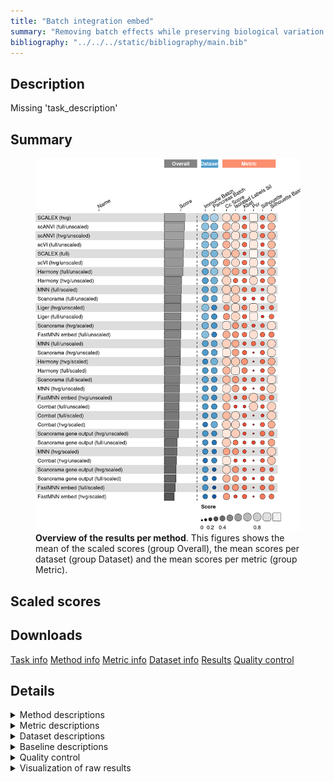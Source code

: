 ```yaml
---
title: "Batch integration embed"
summary: "Removing batch effects while preserving biological variation (embedding output)"
bibliography: "../../../static/bibliography/main.bib"
---
```


<script src="index_files/libs/htmlwidgets-1.5.4/htmlwidgets.js"></script>
<link href="index_files/libs/datatables-css-0.0.0/datatables-crosstalk.css" rel="stylesheet" />
<script src="index_files/libs/datatables-binding-0.25/datatables.js"></script>
<script src="index_files/libs/jquery-3.6.0/jquery-3.6.0.min.js"></script>
<link href="index_files/libs/dt-core-1.11.3/css/jquery.dataTables.min.css" rel="stylesheet" />
<link href="index_files/libs/dt-core-1.11.3/css/jquery.dataTables.extra.css" rel="stylesheet" />
<script src="index_files/libs/dt-core-1.11.3/js/jquery.dataTables.min.js"></script>
<link href="index_files/libs/dt-ext-select-1.11.3/css/select.dataTables.min.css" rel="stylesheet" />
<script src="index_files/libs/dt-ext-select-1.11.3/js/dataTables.select.min.js"></script>
<link href="index_files/libs/dt-ext-searchpanes-1.11.3/css/searchPanes.dataTables.min.css" rel="stylesheet" />
<script src="index_files/libs/dt-ext-searchpanes-1.11.3/js/dataTables.searchPanes.min.js"></script>
<script src="index_files/libs/jszip-1.11.3/jszip.min.js"></script>
<link href="index_files/libs/dt-ext-buttons-1.11.3/css/buttons.dataTables.min.css" rel="stylesheet" />
<script src="index_files/libs/dt-ext-buttons-1.11.3/js/dataTables.buttons.min.js"></script>
<script src="index_files/libs/dt-ext-buttons-1.11.3/js/buttons.html5.min.js"></script>
<script src="index_files/libs/dt-ext-buttons-1.11.3/js/buttons.colVis.min.js"></script>
<script src="index_files/libs/dt-ext-buttons-1.11.3/js/buttons.print.min.js"></script>
<link href="index_files/libs/dt-ext-responsive-1.11.3/css/responsive.dataTables.min.css" rel="stylesheet" />
<script src="index_files/libs/dt-ext-responsive-1.11.3/js/dataTables.responsive.min.js"></script>
<link href="index_files/libs/crosstalk-1.2.0/css/crosstalk.min.css" rel="stylesheet" />
<script src="index_files/libs/crosstalk-1.2.0/js/crosstalk.min.js"></script>
<script src="index_files/libs/kePrint-0.0.1/kePrint.js"></script>
<link href="index_files/libs/lightable-0.0.1/lightable.css" rel="stylesheet" />


## Description

Missing 'task_description'

## Summary

<figure>
<img src="index.markdown_strict_files/figure-markdown_strict/summary-1.png" width="771" alt="Overview of the results per method. This figures shows the mean of the scaled scores (group Overall), the mean scores per dataset (group Dataset) and the mean scores per metric (group Metric)." />
<figcaption aria-hidden="true"><strong>Overview of the results per method</strong>. This figures shows the mean of the scaled scores (group Overall), the mean scores per dataset (group Dataset) and the mean scores per metric (group Metric).</figcaption>
</figure>

## Scaled scores

<div id="htmlwidget-b84cb379c4cb43ed7c7d" style="width:100%;height:auto;" class="datatables html-widget"></div>
<script type="application/json" data-for="htmlwidget-b84cb379c4cb43ed7c7d">{"x":{"filter":"none","vertical":false,"extensions":["Select","SearchPanes","Buttons","Responsive"],"data":[["Harmony (hvg/scaled) <sup><a href=\"/bibliography#korsunsky2019fast\" target=\"_blank\">1<\/a><\/sup>","Combat (hvg/scaled) <sup><a href=\"/bibliography#hansen2012removing\" target=\"_blank\">2<\/a><\/sup>","Combat (full/scaled) <sup><a href=\"/bibliography#hansen2012removing\" target=\"_blank\">2<\/a><\/sup>","Harmony (full/scaled) <sup><a href=\"/bibliography#korsunsky2019fast\" target=\"_blank\">1<\/a><\/sup>","SCALEX (hvg) <sup><a href=\"/bibliography#xiong2021online\" target=\"_blank\">3<\/a><\/sup>","FastMNN embed (full/unscaled) <sup><a href=\"/bibliography#lun2019fastmnn\" target=\"_blank\">4<\/a><\/sup>","Liger (full/unscaled) <sup><a href=\"/bibliography#welch2019single\" target=\"_blank\">5<\/a><\/sup>","Liger (hvg/unscaled) <sup><a href=\"/bibliography#welch2019single\" target=\"_blank\">5<\/a><\/sup>","scANVI (full/unscaled) <sup><a href=\"/bibliography#xu2021probabilistic\" target=\"_blank\">6<\/a><\/sup>","SCALEX (hvg) <sup><a href=\"/bibliography#xiong2021online\" target=\"_blank\">3<\/a><\/sup>","Harmony (full/unscaled) <sup><a href=\"/bibliography#korsunsky2019fast\" target=\"_blank\">1<\/a><\/sup>","Harmony (hvg/scaled) <sup><a href=\"/bibliography#korsunsky2019fast\" target=\"_blank\">1<\/a><\/sup>","scANVI (full/unscaled) <sup><a href=\"/bibliography#xu2021probabilistic\" target=\"_blank\">6<\/a><\/sup>","scANVI (hvg/unscaled) <sup><a href=\"/bibliography#xu2021probabilistic\" target=\"_blank\">6<\/a><\/sup>","scVI (full/unscaled) <sup><a href=\"/bibliography#lopez2018deep\" target=\"_blank\">7<\/a><\/sup>","scANVI (hvg/unscaled) <sup><a href=\"/bibliography#xu2021probabilistic\" target=\"_blank\">6<\/a><\/sup>","Combat (full/scaled) <sup><a href=\"/bibliography#hansen2012removing\" target=\"_blank\">2<\/a><\/sup>","scVI (full/unscaled) <sup><a href=\"/bibliography#lopez2018deep\" target=\"_blank\">7<\/a><\/sup>","scANVI (hvg/unscaled) <sup><a href=\"/bibliography#xu2021probabilistic\" target=\"_blank\">6<\/a><\/sup>","scANVI (full/unscaled) <sup><a href=\"/bibliography#xu2021probabilistic\" target=\"_blank\">6<\/a><\/sup>","scVI (full/unscaled) <sup><a href=\"/bibliography#lopez2018deep\" target=\"_blank\">7<\/a><\/sup>","Harmony (full/scaled) <sup><a href=\"/bibliography#korsunsky2019fast\" target=\"_blank\">1<\/a><\/sup>","scVI (hvg/unscaled) <sup><a href=\"/bibliography#lopez2018deep\" target=\"_blank\">7<\/a><\/sup>","SCALEX (full) <sup><a href=\"/bibliography#xiong2021online\" target=\"_blank\">3<\/a><\/sup>","Combat (hvg/scaled) <sup><a href=\"/bibliography#hansen2012removing\" target=\"_blank\">2<\/a><\/sup>","SCALEX (full) <sup><a href=\"/bibliography#xiong2021online\" target=\"_blank\">3<\/a><\/sup>","scVI (hvg/unscaled) <sup><a href=\"/bibliography#lopez2018deep\" target=\"_blank\">7<\/a><\/sup>","SCALEX (full) <sup><a href=\"/bibliography#xiong2021online\" target=\"_blank\">3<\/a><\/sup>","scVI (hvg/unscaled) <sup><a href=\"/bibliography#lopez2018deep\" target=\"_blank\">7<\/a><\/sup>","Harmony (full/unscaled) <sup><a href=\"/bibliography#korsunsky2019fast\" target=\"_blank\">1<\/a><\/sup>","Harmony (hvg/unscaled) <sup><a href=\"/bibliography#korsunsky2019fast\" target=\"_blank\">1<\/a><\/sup>","SCALEX (hvg) <sup><a href=\"/bibliography#xiong2021online\" target=\"_blank\">3<\/a><\/sup>","Scanorama (hvg/scaled) <sup><a href=\"/bibliography#hie2019efficient\" target=\"_blank\">8<\/a><\/sup>","Scanorama (full/scaled) <sup><a href=\"/bibliography#hie2019efficient\" target=\"_blank\">8<\/a><\/sup>","MNN (full/scaled) <sup><a href=\"/bibliography#haghverdi2018batch\" target=\"_blank\">9<\/a><\/sup>","Liger (full/unscaled) <sup><a href=\"/bibliography#welch2019single\" target=\"_blank\">5<\/a><\/sup>","Harmony (hvg/unscaled) <sup><a href=\"/bibliography#korsunsky2019fast\" target=\"_blank\">1<\/a><\/sup>","MNN (full/scaled) <sup><a href=\"/bibliography#haghverdi2018batch\" target=\"_blank\">9<\/a><\/sup>","Liger (hvg/unscaled) <sup><a href=\"/bibliography#welch2019single\" target=\"_blank\">5<\/a><\/sup>","FastMNN embed (full/unscaled) <sup><a href=\"/bibliography#lun2019fastmnn\" target=\"_blank\">4<\/a><\/sup>","MNN (full/scaled) <sup><a href=\"/bibliography#haghverdi2018batch\" target=\"_blank\">9<\/a><\/sup>","Scanorama (full/unscaled) <sup><a href=\"/bibliography#hie2019efficient\" target=\"_blank\">8<\/a><\/sup>","Scanorama (full/unscaled) <sup><a href=\"/bibliography#hie2019efficient\" target=\"_blank\">8<\/a><\/sup>","Scanorama (full/unscaled) <sup><a href=\"/bibliography#hie2019efficient\" target=\"_blank\">8<\/a><\/sup>","Harmony (full/unscaled) <sup><a href=\"/bibliography#korsunsky2019fast\" target=\"_blank\">1<\/a><\/sup>","FastMNN embed (hvg/unscaled) <sup><a href=\"/bibliography#lun2019fastmnn\" target=\"_blank\">4<\/a><\/sup>","FastMNN embed (full/scaled) <sup><a href=\"/bibliography#lun2019fastmnn\" target=\"_blank\">4<\/a><\/sup>","MNN (full/unscaled) <sup><a href=\"/bibliography#haghverdi2018batch\" target=\"_blank\">9<\/a><\/sup>","Scanorama (hvg/unscaled) <sup><a href=\"/bibliography#hie2019efficient\" target=\"_blank\">8<\/a><\/sup>","Scanorama (full/scaled) <sup><a href=\"/bibliography#hie2019efficient\" target=\"_blank\">8<\/a><\/sup>","MNN (full/unscaled) <sup><a href=\"/bibliography#haghverdi2018batch\" target=\"_blank\">9<\/a><\/sup>","Harmony (hvg/unscaled) <sup><a href=\"/bibliography#korsunsky2019fast\" target=\"_blank\">1<\/a><\/sup>","Scanorama gene output (hvg/scaled) <sup><a href=\"/bibliography#hie2019efficient\" target=\"_blank\">8<\/a><\/sup>","Scanorama (hvg/unscaled) <sup><a href=\"/bibliography#hie2019efficient\" target=\"_blank\">8<\/a><\/sup>","MNN (full/unscaled) <sup><a href=\"/bibliography#haghverdi2018batch\" target=\"_blank\">9<\/a><\/sup>","Scanorama (hvg/unscaled) <sup><a href=\"/bibliography#hie2019efficient\" target=\"_blank\">8<\/a><\/sup>","MNN (hvg/unscaled) <sup><a href=\"/bibliography#haghverdi2018batch\" target=\"_blank\">9<\/a><\/sup>","Scanorama (hvg/scaled) <sup><a href=\"/bibliography#hie2019efficient\" target=\"_blank\">8<\/a><\/sup>","Combat (full/unscaled) <sup><a href=\"/bibliography#hansen2012removing\" target=\"_blank\">2<\/a><\/sup>","Harmony (full/scaled) <sup><a href=\"/bibliography#korsunsky2019fast\" target=\"_blank\">1<\/a><\/sup>","MNN (hvg/unscaled) <sup><a href=\"/bibliography#haghverdi2018batch\" target=\"_blank\">9<\/a><\/sup>","MNN (hvg/unscaled) <sup><a href=\"/bibliography#haghverdi2018batch\" target=\"_blank\">9<\/a><\/sup>","Scanorama gene output (full/scaled) <sup><a href=\"/bibliography#hie2019efficient\" target=\"_blank\">8<\/a><\/sup>","Scanorama gene output (hvg/unscaled) <sup><a href=\"/bibliography#hie2019efficient\" target=\"_blank\">8<\/a><\/sup>","Combat (full/unscaled) <sup><a href=\"/bibliography#hansen2012removing\" target=\"_blank\">2<\/a><\/sup>","Scanorama gene output (full/unscaled) <sup><a href=\"/bibliography#hie2019efficient\" target=\"_blank\">8<\/a><\/sup>","Scanorama (full/scaled) <sup><a href=\"/bibliography#hie2019efficient\" target=\"_blank\">8<\/a><\/sup>","Combat (full/unscaled) <sup><a href=\"/bibliography#hansen2012removing\" target=\"_blank\">2<\/a><\/sup>","Liger (full/unscaled) <sup><a href=\"/bibliography#welch2019single\" target=\"_blank\">5<\/a><\/sup>","Combat (full/scaled) <sup><a href=\"/bibliography#hansen2012removing\" target=\"_blank\">2<\/a><\/sup>","Scanorama gene output (hvg/unscaled) <sup><a href=\"/bibliography#hie2019efficient\" target=\"_blank\">8<\/a><\/sup>","MNN (hvg/scaled) <sup><a href=\"/bibliography#haghverdi2018batch\" target=\"_blank\">9<\/a><\/sup>","FastMNN embed (hvg/unscaled) <sup><a href=\"/bibliography#lun2019fastmnn\" target=\"_blank\">4<\/a><\/sup>","Harmony (hvg/scaled) <sup><a href=\"/bibliography#korsunsky2019fast\" target=\"_blank\">1<\/a><\/sup>","Combat (hvg/unscaled) <sup><a href=\"/bibliography#hansen2012removing\" target=\"_blank\">2<\/a><\/sup>","Scanorama gene output (hvg/unscaled) <sup><a href=\"/bibliography#hie2019efficient\" target=\"_blank\">8<\/a><\/sup>","Liger (hvg/unscaled) <sup><a href=\"/bibliography#welch2019single\" target=\"_blank\">5<\/a><\/sup>","Scanorama gene output (full/unscaled) <sup><a href=\"/bibliography#hie2019efficient\" target=\"_blank\">8<\/a><\/sup>","Scanorama (hvg/scaled) <sup><a href=\"/bibliography#hie2019efficient\" target=\"_blank\">8<\/a><\/sup>","Scanorama gene output (full/scaled) <sup><a href=\"/bibliography#hie2019efficient\" target=\"_blank\">8<\/a><\/sup>","Combat (hvg/unscaled) <sup><a href=\"/bibliography#hansen2012removing\" target=\"_blank\">2<\/a><\/sup>","FastMNN embed (full/unscaled) <sup><a href=\"/bibliography#lun2019fastmnn\" target=\"_blank\">4<\/a><\/sup>","Combat (hvg/scaled) <sup><a href=\"/bibliography#hansen2012removing\" target=\"_blank\">2<\/a><\/sup>","Scanorama gene output (full/unscaled) <sup><a href=\"/bibliography#hie2019efficient\" target=\"_blank\">8<\/a><\/sup>","MNN (hvg/scaled) <sup><a href=\"/bibliography#haghverdi2018batch\" target=\"_blank\">9<\/a><\/sup>","FastMNN embed (hvg/scaled) <sup><a href=\"/bibliography#lun2019fastmnn\" target=\"_blank\">4<\/a><\/sup>","FastMNN embed (full/scaled) <sup><a href=\"/bibliography#lun2019fastmnn\" target=\"_blank\">4<\/a><\/sup>","FastMNN embed (hvg/unscaled) <sup><a href=\"/bibliography#lun2019fastmnn\" target=\"_blank\">4<\/a><\/sup>","Combat (hvg/unscaled) <sup><a href=\"/bibliography#hansen2012removing\" target=\"_blank\">2<\/a><\/sup>","Scanorama gene output (hvg/scaled) <sup><a href=\"/bibliography#hie2019efficient\" target=\"_blank\">8<\/a><\/sup>","Scanorama gene output (full/scaled) <sup><a href=\"/bibliography#hie2019efficient\" target=\"_blank\">8<\/a><\/sup>","MNN (hvg/scaled) <sup><a href=\"/bibliography#haghverdi2018batch\" target=\"_blank\">9<\/a><\/sup>","FastMNN embed (hvg/scaled) <sup><a href=\"/bibliography#lun2019fastmnn\" target=\"_blank\">4<\/a><\/sup>","FastMNN embed (hvg/scaled) <sup><a href=\"/bibliography#lun2019fastmnn\" target=\"_blank\">4<\/a><\/sup>","FastMNN embed (full/scaled) <sup><a href=\"/bibliography#lun2019fastmnn\" target=\"_blank\">4<\/a><\/sup>","Scanorama gene output (hvg/scaled) <sup><a href=\"/bibliography#hie2019efficient\" target=\"_blank\">8<\/a><\/sup>"],["Pancreas (by batch) <sup><a href=\"/bibliography#luecken2022benchmarking\" target=\"_blank\">10<\/a><\/sup>","Pancreas (by batch) <sup><a href=\"/bibliography#luecken2022benchmarking\" target=\"_blank\">10<\/a><\/sup>","Pancreas (by batch) <sup><a href=\"/bibliography#luecken2022benchmarking\" target=\"_blank\">10<\/a><\/sup>","Pancreas (by batch) <sup><a href=\"/bibliography#luecken2022benchmarking\" target=\"_blank\">10<\/a><\/sup>","Pancreas (by batch) <sup><a href=\"/bibliography#luecken2022benchmarking\" target=\"_blank\">10<\/a><\/sup>","Immune (by batch) <sup><a href=\"/bibliography#luecken2022benchmarking\" target=\"_blank\">10<\/a><\/sup>","Immune (by batch) <sup><a href=\"/bibliography#luecken2022benchmarking\" target=\"_blank\">10<\/a><\/sup>","Immune (by batch) <sup><a href=\"/bibliography#luecken2022benchmarking\" target=\"_blank\">10<\/a><\/sup>","Immune (by batch) <sup><a href=\"/bibliography#luecken2022benchmarking\" target=\"_blank\">10<\/a><\/sup>","Overall mean","Pancreas (by batch) <sup><a href=\"/bibliography#luecken2022benchmarking\" target=\"_blank\">10<\/a><\/sup>","Overall mean","Overall mean","Pancreas (by batch) <sup><a href=\"/bibliography#luecken2022benchmarking\" target=\"_blank\">10<\/a><\/sup>","Immune (by batch) <sup><a href=\"/bibliography#luecken2022benchmarking\" target=\"_blank\">10<\/a><\/sup>","Overall mean","Overall mean","Overall mean","Immune (by batch) <sup><a href=\"/bibliography#luecken2022benchmarking\" target=\"_blank\">10<\/a><\/sup>","Pancreas (by batch) <sup><a href=\"/bibliography#luecken2022benchmarking\" target=\"_blank\">10<\/a><\/sup>","Pancreas (by batch) <sup><a href=\"/bibliography#luecken2022benchmarking\" target=\"_blank\">10<\/a><\/sup>","Overall mean","Pancreas (by batch) <sup><a href=\"/bibliography#luecken2022benchmarking\" target=\"_blank\">10<\/a><\/sup>","Immune (by batch) <sup><a href=\"/bibliography#luecken2022benchmarking\" target=\"_blank\">10<\/a><\/sup>","Overall mean","Overall mean","Overall mean","Pancreas (by batch) <sup><a href=\"/bibliography#luecken2022benchmarking\" target=\"_blank\">10<\/a><\/sup>","Immune (by batch) <sup><a href=\"/bibliography#luecken2022benchmarking\" target=\"_blank\">10<\/a><\/sup>","Overall mean","Pancreas (by batch) <sup><a href=\"/bibliography#luecken2022benchmarking\" target=\"_blank\">10<\/a><\/sup>","Immune (by batch) <sup><a href=\"/bibliography#luecken2022benchmarking\" target=\"_blank\">10<\/a><\/sup>","Immune (by batch) <sup><a href=\"/bibliography#luecken2022benchmarking\" target=\"_blank\">10<\/a><\/sup>","Immune (by batch) <sup><a href=\"/bibliography#luecken2022benchmarking\" target=\"_blank\">10<\/a><\/sup>","Pancreas (by batch) <sup><a href=\"/bibliography#luecken2022benchmarking\" target=\"_blank\">10<\/a><\/sup>","Overall mean","Overall mean","Overall mean","Overall mean","Overall mean","Immune (by batch) <sup><a href=\"/bibliography#luecken2022benchmarking\" target=\"_blank\">10<\/a><\/sup>","Pancreas (by batch) <sup><a href=\"/bibliography#luecken2022benchmarking\" target=\"_blank\">10<\/a><\/sup>","Overall mean","Immune (by batch) <sup><a href=\"/bibliography#luecken2022benchmarking\" target=\"_blank\">10<\/a><\/sup>","Immune (by batch) <sup><a href=\"/bibliography#luecken2022benchmarking\" target=\"_blank\">10<\/a><\/sup>","Immune (by batch) <sup><a href=\"/bibliography#luecken2022benchmarking\" target=\"_blank\">10<\/a><\/sup>","Immune (by batch) <sup><a href=\"/bibliography#luecken2022benchmarking\" target=\"_blank\">10<\/a><\/sup>","Pancreas (by batch) <sup><a href=\"/bibliography#luecken2022benchmarking\" target=\"_blank\">10<\/a><\/sup>","Pancreas (by batch) <sup><a href=\"/bibliography#luecken2022benchmarking\" target=\"_blank\">10<\/a><\/sup>","Overall mean","Overall mean","Immune (by batch) <sup><a href=\"/bibliography#luecken2022benchmarking\" target=\"_blank\">10<\/a><\/sup>","Immune (by batch) <sup><a href=\"/bibliography#luecken2022benchmarking\" target=\"_blank\">10<\/a><\/sup>","Overall mean","Immune (by batch) <sup><a href=\"/bibliography#luecken2022benchmarking\" target=\"_blank\">10<\/a><\/sup>","Immune (by batch) <sup><a href=\"/bibliography#luecken2022benchmarking\" target=\"_blank\">10<\/a><\/sup>","Immune (by batch) <sup><a href=\"/bibliography#luecken2022benchmarking\" target=\"_blank\">10<\/a><\/sup>","Overall mean","Immune (by batch) <sup><a href=\"/bibliography#luecken2022benchmarking\" target=\"_blank\">10<\/a><\/sup>","Immune (by batch) <sup><a href=\"/bibliography#luecken2022benchmarking\" target=\"_blank\">10<\/a><\/sup>","Overall mean","Pancreas (by batch) <sup><a href=\"/bibliography#luecken2022benchmarking\" target=\"_blank\">10<\/a><\/sup>","Immune (by batch) <sup><a href=\"/bibliography#luecken2022benchmarking\" target=\"_blank\">10<\/a><\/sup>","Immune (by batch) <sup><a href=\"/bibliography#luecken2022benchmarking\" target=\"_blank\">10<\/a><\/sup>","Overall mean","Immune (by batch) <sup><a href=\"/bibliography#luecken2022benchmarking\" target=\"_blank\">10<\/a><\/sup>","Pancreas (by batch) <sup><a href=\"/bibliography#luecken2022benchmarking\" target=\"_blank\">10<\/a><\/sup>","Pancreas (by batch) <sup><a href=\"/bibliography#luecken2022benchmarking\" target=\"_blank\">10<\/a><\/sup>","Pancreas (by batch) <sup><a href=\"/bibliography#luecken2022benchmarking\" target=\"_blank\">10<\/a><\/sup>","Immune (by batch) <sup><a href=\"/bibliography#luecken2022benchmarking\" target=\"_blank\">10<\/a><\/sup>","Overall mean","Immune (by batch) <sup><a href=\"/bibliography#luecken2022benchmarking\" target=\"_blank\">10<\/a><\/sup>","Overall mean","Immune (by batch) <sup><a href=\"/bibliography#luecken2022benchmarking\" target=\"_blank\">10<\/a><\/sup>","Pancreas (by batch) <sup><a href=\"/bibliography#luecken2022benchmarking\" target=\"_blank\">10<\/a><\/sup>","Pancreas (by batch) <sup><a href=\"/bibliography#luecken2022benchmarking\" target=\"_blank\">10<\/a><\/sup>","Pancreas (by batch) <sup><a href=\"/bibliography#luecken2022benchmarking\" target=\"_blank\">10<\/a><\/sup>","Overall mean","Pancreas (by batch) <sup><a href=\"/bibliography#luecken2022benchmarking\" target=\"_blank\">10<\/a><\/sup>","Overall mean","Overall mean","Pancreas (by batch) <sup><a href=\"/bibliography#luecken2022benchmarking\" target=\"_blank\">10<\/a><\/sup>","Immune (by batch) <sup><a href=\"/bibliography#luecken2022benchmarking\" target=\"_blank\">10<\/a><\/sup>","Pancreas (by batch) <sup><a href=\"/bibliography#luecken2022benchmarking\" target=\"_blank\">10<\/a><\/sup>","Overall mean","Immune (by batch) <sup><a href=\"/bibliography#luecken2022benchmarking\" target=\"_blank\">10<\/a><\/sup>","Overall mean","Pancreas (by batch) <sup><a href=\"/bibliography#luecken2022benchmarking\" target=\"_blank\">10<\/a><\/sup>","Immune (by batch) <sup><a href=\"/bibliography#luecken2022benchmarking\" target=\"_blank\">10<\/a><\/sup>","Overall mean","Pancreas (by batch) <sup><a href=\"/bibliography#luecken2022benchmarking\" target=\"_blank\">10<\/a><\/sup>","Pancreas (by batch) <sup><a href=\"/bibliography#luecken2022benchmarking\" target=\"_blank\">10<\/a><\/sup>","Overall mean","Pancreas (by batch) <sup><a href=\"/bibliography#luecken2022benchmarking\" target=\"_blank\">10<\/a><\/sup>","Pancreas (by batch) <sup><a href=\"/bibliography#luecken2022benchmarking\" target=\"_blank\">10<\/a><\/sup>","Pancreas (by batch) <sup><a href=\"/bibliography#luecken2022benchmarking\" target=\"_blank\">10<\/a><\/sup>"],[0.830342082143962,0.818481492415369,0.780900014851688,0.721544094696514,0.695262222490631,0.674350034602808,0.640363530320094,0.634133829250519,0.633954219686547,0.630841692361462,0.629910706441419,0.619789791452365,0.615696081692362,0.613149832439094,0.610519954898054,0.607226865263309,0.607056473757805,0.603663524472297,0.601303898087524,0.597437943698178,0.596807094046539,0.593419752710605,0.591613372265102,0.590849547664429,0.590639145661571,0.583467405171567,0.582941062620936,0.576085262678706,0.57426875297677,0.570758930705878,0.570585925580242,0.566421162232292,0.556799203408421,0.554438739869072,0.540889994218273,0.538208823730244,0.532403561951609,0.527671172054387,0.518695568158626,0.518574981746516,0.514452349890501,0.514087342556715,0.513420777779509,0.512754213002302,0.511607154970338,0.507371020481316,0.503875800331133,0.500400508382689,0.499715435058483,0.496828449749993,0.494923026268744,0.494221198322976,0.493806615072112,0.493215705387948,0.489445544154798,0.486715975717414,0.469066653509971,0.467887118784029,0.465824655636025,0.465295410724695,0.464833501267166,0.46060034902436,0.457844780931357,0.457349749648992,0.452475094082026,0.439312450900809,0.439218159630915,0.439125532528027,0.436054117140394,0.433212932663923,0.431365600486338,0.431314288544008,0.425568366523619,0.409237500760768,0.405777339361165,0.405381451323684,0.403257307066734,0.396863869796751,0.378975034159637,0.377248184419719,0.374028435402145,0.362799928890224,0.362796798907774,0.354415288692692,0.353877298724743,0.345829587579965,0.344601091446909,0.343765712565923,0.342279531443126,0.324728193487132,0.296651587908081,0.276440308905478,0.269059824590412,0.192290061600859,0.185326382562686,0.155649771902152],[0.817024723263382,0.866909742410789,0.47452401217796,0.593263708636982,0.862364979640969,0.907529931898622,0.615841008076835,0.58912476611107,0.759573111334184,0.829342073906419,0.724667368001618,0.755421547781379,0.689812562032545,0.542396853430546,0.645228123721155,0.612402520272751,0.666011503375278,0.632610439153294,0.682408187114955,0.620052012730906,0.619992754585433,0.646342906309036,0.467635113092525,0.87480332994217,0.775594330246347,0.777322432757356,0.559275937450766,0.679841535572542,0.650916761809008,0.720018089016806,0.901494512535541,0.796319168171869,0.849305285273427,0.61010191629458,0.786929798029188,0.516064490577518,0.793849624376047,0.776611576457153,0.442240520826855,0.617485618174948,0.766293354885118,0.898099268969968,0.880878404544038,0.863657540118108,0.715368810031994,0.741153454725657,0.697167999708932,0.715869070452185,0.929934892406132,0.673961703549731,0.766800074298556,0.686204736216553,0.779672046346102,0.924763279483366,0.817731078144927,0.9195916665606,0.888299955624552,0.868346930850879,0.677557700350456,0.699422103981091,0.867526259469112,0.846752563313672,0.454748272714258,0.900462597700239,0.61628103234067,0.765671044101939,0.737821490804882,0.555004364330884,0.416287973078201,0.857498994572595,0.899996163207041,0.4587351006166,0.702555605220062,0.693818372299377,0.908967483772909,0.899529728713843,0.29535627554264,0.760832407994633,0.887388576428331,0.649444429615464,0.897930126682128,0.327441304451274,0.684278918081906,0.755993771887327,0.569144104689491,0.63454495625121,0.412605603071036,0.663957755714467,0.886892769591348,0.807272671900136,0.84414058651667,0.679553108762382,0.543275012838434,0.452005069425659,0.128043206433141,0.834873297454169],[2.57636572567016,2.67175413423402,2.84624473380869,2.35601917025574,0.834887837314588,1.30182163530936,1.35786858890336,1.10294848841754,0.95098282850757,0.73506505133665,0.594545675540861,1.52908837560418,0.841109879195853,0.881609065146573,0.965574200122554,0.865008743351928,1.74357211319992,0.84431597294247,0.848408421557283,0.731236929884136,0.723057745762386,1.59461798109076,0.867115042403498,0.757287920307357,1.64934241933852,0.667893390081874,0.809604148057879,0.578498859856391,0.752093253712259,0.580739697250494,0.137514533132544,0.635242265358712,0.995728699460183,1.24364118941017,0.57918079632583,0.971107484582301,0.31491014617281,0.733952367019481,0.903251561122935,0.574731190854654,0.888723937713132,0.60616623654856,0.764814544150131,0.923462851751701,0.566933718960127,0.38645492937036,1.30170687616571,0.355981572655357,0.334454453682327,0.652252995111942,0.602379690099591,0.492305759213077,1.18457006298094,0.560246391929404,0.848777807543825,0.786038330176481,0.800232830326475,0.256899942129659,0.346419637881698,0.833216791925773,0.576226427242851,0.352220024159227,1.24614063421745,0.906202829681479,0.165215033857642,0.714689219160287,0.0608648008137105,-0.0159895701664143,0.584346380261241,0.640899492591148,0.754808759807816,1.01328368824671,-0.00490431685608753,0.481811025538206,0.0648557951054838,0.603414689934153,0.703554633828332,0.376376937321667,-0.481928815200864,0.629801520419239,0.205815932080866,-0.152359253600056,0.626930704443017,0.0380646554830471,0.287772997730186,0.386454161995521,0.574673807121942,-0.396263563082535,0.346776069056248,0.341040245488576,0.0134624066210258,-0.437737692786339,-0.00485570015533979,-0.396165562306201,-0.152359261921824,-0.502489572003783],[0.663251890474017,0.369026289600275,0.45091185162956,0.527461278262548,0.356888986188047,0.325034295796254,0.423575778165513,0.514293178403545,0.23239775666668,0.22112932854322,0.512789204618928,0.505403376624209,0.343076426560841,0.471309639408174,0.233748080774813,0.343882273285101,0.291876899339057,0.332230615862767,0.216454907162028,0.453755096455002,0.430713150950721,0.43400120318647,0.466526734718717,0.0981908804787617,0.2090517226846,0.184892494634373,0.343016309158287,0.271594108789984,0.219505883597856,0.318059039475134,0.511180921776536,0.0853696708983927,0.301525970374051,0.233610325666217,0.390372704327288,0.303596728404076,0.318297898186414,0.327215315551289,0.360557102768861,0.325149035328528,0.26405792677529,0.274175136724371,0.213624840937664,0.153074545150957,0.123328874331339,0.258191365564825,0.323710646686708,0.28482873531585,0.420699892954371,0.275721457125482,0.210038453333158,0.125414874596293,0.185444248579084,0.305355726723801,0.135248171350466,0.190011560493231,0.142086155225457,0.37242440569741,0.0358827034548521,0.340541128110392,0.240619635387434,0.33915311554941,0.189850206559666,0.131351237858113,0.144499207319947,0.188703811072265,0.317832588584747,0.253115711185042,0.18361767864264,0.132841947048555,0.192080543983844,0.137159576738983,0.310979999123761,0.347554862774401,0.306982899740973,0.252809850109575,0.206821027134178,0.178134218194823,0.44332284102077,0.247679891299659,0.163287623420266,0.325263774860801,0.0490771557689262,0.167564625317381,0.221780666054643,0.25548648411094,0.324372328954422,0.363768632682696,0.0195923470995595,0.240316943663484,0.305509576039652,0.306401755370302,0.309913461958073,0.364340439805206,0.325034011222136,0.295189638747884],[0,0,0,0,0.999115030629539,0.811083319092704,0.945027501802242,0.933240984689415,0.920569869692177,0.998493370813719,0.918394476206077,0,0.907257911300629,0.798812714822855,0.936025116621954,0.856391268599603,0,0.922247431525944,0.913969822376352,0.893945952909081,0.908469746429935,0,0.823644325942928,0.999679237780285,0,0.999818832209168,0.877660953070251,0.999958426638051,0.931677580197573,0.928670860366357,0.737833272943568,0.9978717109979,0.153420987824245,0.214963411623645,0.514515720508234,0.94857980516422,0.809841073161251,0.312825641661695,0.904874057266294,0.838148323201644,0.111135562815157,0.191624606964657,0.178596810287025,0.165569013609393,0.938947244526638,0.859880242740493,0,0.465506074310385,0,0.28311871811498,0.322103969843716,0.881848873378933,2.54566659766631e-06,0.0086695122655691,0.178701865377046,0.0173390245311382,7.0924966909716e-07,0.203093189356773,0.888763724464859,0,5.27701146488323e-07,3.46152623879485e-07,0.0882538409673705,1.15518336628706e-06,0.766829617838126,0.0374242392731724,0.351274024606314,0.644895511211393,0.952132108526197,0,6.75845853719596e-07,2.45469761003791e-06,0.778708602059547,0,0,1.96508341152127e-07,0.876507129843173,0.224842371863467,0.2527653908893,0.0939722418150608,0,0.865213327310585,0,0.412260504453761,1.22734880501896e-06,0,0,0.6975369613786,0,1.27283329883316e-06,0.099690642662751,0,0,0,0,0],[0.394675572076878,0.337150526055593,0.132648146102164,0.259401304901277,0.339426508191759,0.19686336377047,0.189078082392577,0.257980177886259,0.321854332077644,0.308630414204542,0.232290809678538,0.320575324047197,0.28500238622279,0.303851896878175,0.253846904207843,0.322023492251542,0.168891493423439,0.234350781802185,0.340195087624908,0.248150440367936,0.214854659396528,0.257736159542172,0.257334040096225,0.250805356156892,0.300237293836763,0.250401843718733,0.254036784785468,0.249998331280574,0.250739529474711,0.221681851732572,0.346678451350689,0.277834320217325,0.255557864240707,0.239897773917177,0.0655898472061971,0.142834322904406,0.298095613738948,0.145062852768757,0.200668194466208,0.341513842078895,0.224535858331317,0.20549968856788,0.223600237909866,0.241700787251852,0.211072893786607,0.299094738414577,0.196871938328208,0.253259971684196,0.308961318914888,0.220988023167532,0.267349111208317,0.249512776127207,0.311279805869757,0.298268913004528,0.281438250732439,0.287576507094169,0.296217357436288,0.262567179311614,0.228754277235266,0.256071014183068,0.307137977812783,0.318058598189278,0.258859733812755,0.331806221225661,0.247604177468588,0.252052508755492,0.202078272417887,0.266454077701909,0.0965905634162349,0.205134840744714,0.364061944967837,0.282147191982371,0.407615832080041,0.246475076017516,0.284434740768801,0.396317668710014,0.143356211046157,0.266143206019514,0.269576494382521,0.249628992901794,0.265625129941367,0.48616432038732,0.263324061617932,0.280233903283536,0.279374430393789,0.29908363168422,0.341518119446147,0.516136925745504,0.246815519113933,0.353931134472838,0.240398251990832,0.276601668805207,0.407615841194363,0.516148050704507,0.486164300564085,0.396582463075919],[0.530734581379332,0.666048262191532,0.781071345391749,0.593119106122538,0.778889992978884,0.503767661749436,0.310790222580032,0.407215379995287,0.618347419841025,0.69238991536422,0.79677670460249,0.608250124657219,0.627917324841517,0.680918824948242,0.628697303940009,0.643652893818929,0.771986833209137,0.656225905547119,0.606386962689616,0.637487229842009,0.68375450715423,0.627820266135191,0.66742497733672,0.564330561321108,0.609609107863197,0.6204754376279,0.654052243202965,0.676620313934693,0.64067950906921,0.655384046393906,0.788813861742577,0.605889837749556,0.785256413277913,0.784417822302641,0.908751098912902,0.347070110748941,0.659427016074185,0.870359278867949,0.300581972500605,0.414421880840427,0.831967458822996,0.908959117564855,0.819009828848328,0.7290605401318,0.513991388185323,0.499451392071981,0.503797341097243,0.926957625878164,1.00424205239318,0.874927801430294,0.800866858829124,0.530040170405793,0.501870980990198,0.861990408921021,0.674776091780084,0.719738765448863,0.687562913197386,0.843991065357838,0.617569890429021,0.662521426147844,0.797490179989669,0.907417446781952,0.509215997316637,0.474274456245094,0.774421495667184,0.677333883041701,0.965437780557947,0.931273100905347,0.38334999891785,0.762902321026525,0.377245515105638,0.696557718981775,0.358454477514393,0.685765667935106,0.869423116778821,0.280216573966181,0.193948565005922,0.5748540773864,0.902725717437763,0.392962030467096,0.711511800288244,0.325076099931418,0.553169953534861,0.472374271731099,0.765190366131546,0.499408291437901,0.41443669008791,0.217457562956805,0.553600483797667,0.20580689256446,0.276708063617555,0.833823013281317,0.358410331706941,0.217412371975982,0.325076039078578,-0.0902571958612774],[2050,848,1149,1931,3790,880,29559,4280,25942,5415,1952,1740.5,27165.5,4498,55979,6807,964,38513.5,9116,28389,21048,1806.5,25098,28229,914,27314,24229.5,26399,23361,1906.5,1884,7040,739,4820,28350,23879.5,1777,18719.5,4094.5,839.5,9089,11450,7135.5,2821,1861,819,1200,12240,1197,3305.5,17749,1670,1839,1283,23258,1369,2630,993,840,1682,2149,1668,14477,659,919,5360,1791,998,18200,779,1033,2810,713.5,1431,848,1407,3909,8214.5,1247,13703,929,799,980,11069,2288.5,730,1119,608,1010,1543,12929,1767,674,618,1038,1247],[507.8,169.1,261.5,1034,2176,83.6,101.5,101.7,1558.3,1885.25,1135.7,722.3,1553.7,1389.4,2277.7,1728.3,362.05,2434.45,2067.2,1549.1,2591.2,1214.9,1379.8,2497,156.1,2278.6,1392.5,2060.2,1405.2,1168.05,1043.1,1594.5,412,1271.6,2672,100.95,1087.3,1974.75,102.4,81.35,1277.5,1305.5,1281.6,1257.7,1200.4,70.4,88.2,2649.1,217.4,1302.95,2227.4,1131.5,321.7,370.45,1805.7,523.5,1280.3,301.55,156.7,1395.8,797.55,314.8,1468.9,798.9,160.45,1839.4,1334.3,164.2,100.4,462.6,506.5,1416.6,69.1,936.8,214,214.1,103.1,1552.55,191.1,1246.9,181.75,79.1,143.1,1265.7,860.15,77.7,87.6,67.8,149.5,328.95,1024.9,303.7,73.1,68.5,87,336.2],[2.5390625,3.61328125,15.52734375,7.32421875,19.53125,6.93359375,15.13671875,4.78515625,5.6640625,18.9453125,2.44140625,2.734375,5.712890625,3.7109375,3.3203125,8.88671875,17.578125,3.515625,14.0625,5.76171875,3.7109375,8.0078125,3.22265625,23.73046875,4.6875,23.876953125,3.173828125,24.0234375,3.125,2.392578125,2.05078125,18.359375,8.69140625,38.18359375,492.578125,14.208984375,2.099609375,538.8671875,4.19921875,6.689453125,585.15625,26.3671875,22.0703125,17.7734375,2.34375,3.125,13.18359375,324.8046875,4.6875,34.228515625,346.337890625,2.1484375,8.7890625,6.005859375,367.87109375,7.32421875,74.4140625,6.787109375,17.1875,8.69140625,43.701171875,12.98828125,38.18359375,7.32421875,15.380859375,17.7734375,30.2734375,13.57421875,13.28125,19.62890625,6.0546875,132.2265625,3.076171875,2.9296875,3.22265625,4.78515625,3.61328125,22.021484375,4.8828125,34.27734375,3.955078125,6.4453125,5.76171875,26.26953125,104.345703125,4.1015625,12.20703125,3.02734375,4.6875,6.8359375,30.37109375,76.46484375,3.662109375,3.22265625,11.23046875,4.8828125]],"container":"<table class=\"stripe compact\">\n  <thead>\n    <tr>\n      <th>Method<\/th>\n      <th>Dataset<\/th>\n      <th>Mean score<\/th>\n      <th>Cell Cycle Score<\/th>\n      <th>Isolated label Silhouette<\/th>\n      <th>kBET<\/th>\n      <th>PC Regression<\/th>\n      <th>Silhouette<\/th>\n      <th>Batch ASW<\/th>\n      <th>Runtime (s)<\/th>\n      <th>CPU (%)<\/th>\n      <th>Memory (GB)<\/th>\n    <\/tr>\n  <\/thead>\n<\/table>","options":{"dom":"Bt","paging":false,"columnDefs":[{"targets":10,"render":"function(data, type, row, meta) {\n    return type !== 'display' ? data : DTWidget.formatRound(data, 0, 3, \",\", \".\", null);\n  }"},{"targets":9,"render":"function(data, type, row, meta) {\n    return type !== 'display' ? data : DTWidget.formatRound(data, 0, 3, \",\", \".\", null);\n  }"},{"targets":11,"render":"function(data, type, row, meta) {\n    return type !== 'display' ? data : DTWidget.formatRound(data, 2, 3, \",\", \".\", null);\n  }"},{"targets":2,"render":"function(data, type, row, meta) {\n    return type !== 'display' ? data : DTWidget.formatRound(data, 2, 3, \",\", \".\", null);\n  }"},{"targets":3,"render":"function(data, type, row, meta) {\n    return type !== 'display' ? data : DTWidget.formatRound(data, 2, 3, \",\", \".\", null);\n  }"},{"targets":4,"render":"function(data, type, row, meta) {\n    return type !== 'display' ? data : DTWidget.formatRound(data, 2, 3, \",\", \".\", null);\n  }"},{"targets":5,"render":"function(data, type, row, meta) {\n    return type !== 'display' ? data : DTWidget.formatRound(data, 2, 3, \",\", \".\", null);\n  }"},{"targets":6,"render":"function(data, type, row, meta) {\n    return type !== 'display' ? data : DTWidget.formatRound(data, 2, 3, \",\", \".\", null);\n  }"},{"targets":7,"render":"function(data, type, row, meta) {\n    return type !== 'display' ? data : DTWidget.formatRound(data, 2, 3, \",\", \".\", null);\n  }"},{"targets":8,"render":"function(data, type, row, meta) {\n    return type !== 'display' ? data : DTWidget.formatRound(data, 2, 3, \",\", \".\", null);\n  }"},{"searchPanes":{"show":false},"targets":[2,3,4,5,6,7,8,9,10,11]},{"searchPanes":{"preSelect":"Overall mean"},"targets":1},{"className":"dt-right","targets":[2,3,4,5,6,7,8,9,10,11]}],"buttons":["searchPanes","csv","excel"],"language":{"searchPanes":{"collapse":"Filters"}},"order":[],"autoWidth":false,"orderClasses":false,"responsive":true}},"evals":["options.columnDefs.0.render","options.columnDefs.1.render","options.columnDefs.2.render","options.columnDefs.3.render","options.columnDefs.4.render","options.columnDefs.5.render","options.columnDefs.6.render","options.columnDefs.7.render","options.columnDefs.8.render","options.columnDefs.9.render"],"jsHooks":[]}</script>

## Downloads

<a href="data/task_info.json" class="btn btn-secondary">Task info</a>
<a href="data/method_info.json" class="btn btn-secondary">Method info</a>
<a href="data/metric_info.json" class="btn btn-secondary">Metric info</a>
<a href="data/dataset_info.json" class="btn btn-secondary">Dataset info</a>
<a href="data/results.json" class="btn btn-secondary">Results</a>
<a href="data/quality_control.json" class="btn btn-secondary">Quality control</a>

## Details

<details>
<summary>
Method descriptions
</summary>

-   **Random Integration by Batch**<sup><a href="/bibliography#openproblems" target="_blank">11</a></sup>: Missing 'method_description'. Links: [Docs](https://github.com/openproblems-bio/openproblems).

<!-- -->

-   **Random Embedding by Celltype**<sup><a href="/bibliography#openproblems" target="_blank">11</a></sup>: Missing 'method_description'. Links: [Docs](https://github.com/openproblems-bio/openproblems).

<!-- -->

-   **Random Integration by Celltype**<sup><a href="/bibliography#openproblems" target="_blank">11</a></sup>: Missing 'method_description'. Links: [Docs](https://github.com/openproblems-bio/openproblems).

<!-- -->

-   **Combat (full/scaled)**<sup><a href="/bibliography#hansen2012removing" target="_blank">2</a></sup>: Missing 'method_description'. Links: [Docs](https://scanpy.readthedocs.io/en/stable/api/scanpy.pp.combat.html).

<!-- -->

-   **Combat (full/unscaled)**<sup><a href="/bibliography#hansen2012removing" target="_blank">2</a></sup>: Missing 'method_description'. Links: [Docs](https://scanpy.readthedocs.io/en/stable/api/scanpy.pp.combat.html).

<!-- -->

-   **Combat (hvg/scaled)**<sup><a href="/bibliography#hansen2012removing" target="_blank">2</a></sup>: Missing 'method_description'. Links: [Docs](https://scanpy.readthedocs.io/en/stable/api/scanpy.pp.combat.html).

<!-- -->

-   **Combat (hvg/unscaled)**<sup><a href="/bibliography#hansen2012removing" target="_blank">2</a></sup>: Missing 'method_description'. Links: [Docs](https://scanpy.readthedocs.io/en/stable/api/scanpy.pp.combat.html).

<!-- -->

-   **FastMNN embed (full/scaled)**<sup><a href="/bibliography#lun2019fastmnn" target="_blank">4</a></sup>: Missing 'method_description'. Links: [Docs](https://doi.org/doi:10.18129/B9.bioc.batchelor).

<!-- -->

-   **FastMNN embed (full/unscaled)**<sup><a href="/bibliography#lun2019fastmnn" target="_blank">4</a></sup>: Missing 'method_description'. Links: [Docs](https://doi.org/doi:10.18129/B9.bioc.batchelor).

<!-- -->

-   **FastMNN embed (hvg/scaled)**<sup><a href="/bibliography#lun2019fastmnn" target="_blank">4</a></sup>: Missing 'method_description'. Links: [Docs](https://doi.org/doi:10.18129/B9.bioc.batchelor).

<!-- -->

-   **FastMNN embed (hvg/unscaled)**<sup><a href="/bibliography#lun2019fastmnn" target="_blank">4</a></sup>: Missing 'method_description'. Links: [Docs](https://doi.org/doi:10.18129/B9.bioc.batchelor).

<!-- -->

-   **Harmony (full/scaled)**<sup><a href="/bibliography#korsunsky2019fast" target="_blank">1</a></sup>: Missing 'method_description'. Links: [Docs](https://github.com/lilab-bcb/harmony-pytorch).

<!-- -->

-   **Harmony (full/unscaled)**<sup><a href="/bibliography#korsunsky2019fast" target="_blank">1</a></sup>: Missing 'method_description'. Links: [Docs](https://github.com/lilab-bcb/harmony-pytorch).

<!-- -->

-   **Harmony (hvg/scaled)**<sup><a href="/bibliography#korsunsky2019fast" target="_blank">1</a></sup>: Missing 'method_description'. Links: [Docs](https://github.com/lilab-bcb/harmony-pytorch).

<!-- -->

-   **Harmony (hvg/unscaled)**<sup><a href="/bibliography#korsunsky2019fast" target="_blank">1</a></sup>: Missing 'method_description'. Links: [Docs](https://github.com/lilab-bcb/harmony-pytorch).

<!-- -->

-   **Liger (full/unscaled)**<sup><a href="/bibliography#welch2019single" target="_blank">5</a></sup>: Missing 'method_description'. Links: [Docs](https://github.com/welch-lab/liger).

<!-- -->

-   **Liger (hvg/unscaled)**<sup><a href="/bibliography#welch2019single" target="_blank">5</a></sup>: Missing 'method_description'. Links: [Docs](https://github.com/welch-lab/liger).

<!-- -->

-   **MNN (full/scaled)**<sup><a href="/bibliography#haghverdi2018batch" target="_blank">9</a></sup>: Missing 'method_description'. Links: [Docs](https://github.com/chriscainx/mnnpy).

<!-- -->

-   **MNN (full/unscaled)**<sup><a href="/bibliography#haghverdi2018batch" target="_blank">9</a></sup>: Missing 'method_description'. Links: [Docs](https://github.com/chriscainx/mnnpy).

<!-- -->

-   **MNN (hvg/scaled)**<sup><a href="/bibliography#haghverdi2018batch" target="_blank">9</a></sup>: Missing 'method_description'. Links: [Docs](https://github.com/chriscainx/mnnpy).

<!-- -->

-   **MNN (hvg/unscaled)**<sup><a href="/bibliography#haghverdi2018batch" target="_blank">9</a></sup>: Missing 'method_description'. Links: [Docs](https://github.com/chriscainx/mnnpy).

<!-- -->

-   **No Integration**<sup><a href="/bibliography#openproblems" target="_blank">11</a></sup>: Missing 'method_description'. Links: [Docs](https://github.com/openproblems-bio/openproblems).

<!-- -->

-   **No Integration by Batch**<sup><a href="/bibliography#openproblems" target="_blank">11</a></sup>: Missing 'method_description'. Links: [Docs](https://github.com/openproblems-bio/openproblems).

<!-- -->

-   **Random Integration**<sup><a href="/bibliography#openproblems" target="_blank">11</a></sup>: Missing 'method_description'. Links: [Docs](https://github.com/openproblems-bio/openproblems).

<!-- -->

-   **SCALEX (full)**<sup><a href="/bibliography#xiong2021online" target="_blank">3</a></sup>: Missing 'method_description'. Links: [Docs](https://github.com/jsxlei/SCALEX).

<!-- -->

-   **SCALEX (hvg)**<sup><a href="/bibliography#xiong2021online" target="_blank">3</a></sup>: Missing 'method_description'. Links: [Docs](https://github.com/jsxlei/SCALEX).

<!-- -->

-   **Scanorama (full/scaled)**<sup><a href="/bibliography#hie2019efficient" target="_blank">8</a></sup>: Missing 'method_description'. Links: [Docs](https://github.com/brianhie/scanorama).

<!-- -->

-   **Scanorama (full/unscaled)**<sup><a href="/bibliography#hie2019efficient" target="_blank">8</a></sup>: Missing 'method_description'. Links: [Docs](https://github.com/brianhie/scanorama).

<!-- -->

-   **Scanorama (hvg/scaled)**<sup><a href="/bibliography#hie2019efficient" target="_blank">8</a></sup>: Missing 'method_description'. Links: [Docs](https://github.com/brianhie/scanorama).

<!-- -->

-   **Scanorama (hvg/unscaled)**<sup><a href="/bibliography#hie2019efficient" target="_blank">8</a></sup>: Missing 'method_description'. Links: [Docs](https://github.com/brianhie/scanorama).

<!-- -->

-   **Scanorama gene output (full/scaled)**<sup><a href="/bibliography#hie2019efficient" target="_blank">8</a></sup>: Missing 'method_description'. Links: [Docs](https://github.com/brianhie/scanorama).

<!-- -->

-   **Scanorama gene output (full/unscaled)**<sup><a href="/bibliography#hie2019efficient" target="_blank">8</a></sup>: Missing 'method_description'. Links: [Docs](https://github.com/brianhie/scanorama).

<!-- -->

-   **Scanorama gene output (hvg/scaled)**<sup><a href="/bibliography#hie2019efficient" target="_blank">8</a></sup>: Missing 'method_description'. Links: [Docs](https://github.com/brianhie/scanorama).

<!-- -->

-   **Scanorama gene output (hvg/unscaled)**<sup><a href="/bibliography#hie2019efficient" target="_blank">8</a></sup>: Missing 'method_description'. Links: [Docs](https://github.com/brianhie/scanorama).

<!-- -->

-   **scANVI (full/unscaled)**<sup><a href="/bibliography#xu2021probabilistic" target="_blank">6</a></sup>: Missing 'method_description'. Links: [Docs](https://github.com/YosefLab/scvi-tools).

<!-- -->

-   **scANVI (hvg/unscaled)**<sup><a href="/bibliography#xu2021probabilistic" target="_blank">6</a></sup>: Missing 'method_description'. Links: [Docs](https://github.com/YosefLab/scvi-tools).

<!-- -->

-   **scVI (full/unscaled)**<sup><a href="/bibliography#lopez2018deep" target="_blank">7</a></sup>: Missing 'method_description'. Links: [Docs](https://github.com/YosefLab/scvi-tools).

<!-- -->

-   **scVI (hvg/unscaled)**<sup><a href="/bibliography#lopez2018deep" target="_blank">7</a></sup>: Missing 'method_description'. Links: [Docs](https://github.com/YosefLab/scvi-tools).

</details>
<details>
<summary>
Metric descriptions
</summary>

-   **Cell Cycle Score** <sup><a href="/bibliography#luecken2022benchmarking" target="_blank">10</a></sup>: Missing 'metric_description'.

<!-- -->

-   **Isolated label Silhouette** <sup><a href="/bibliography#luecken2022benchmarking" target="_blank">10</a></sup>: Missing 'metric_description'.

<!-- -->

-   **kBET** <sup><a href="/bibliography#bttner2018test" target="_blank">12</a></sup>: Missing 'metric_description'.

<!-- -->

-   **PC Regression** <sup><a href="/bibliography#luecken2022benchmarking" target="_blank">10</a></sup>: Missing 'metric_description'.

<!-- -->

-   **Silhouette** <sup><a href="/bibliography#luecken2022benchmarking" target="_blank">10</a></sup>: Missing 'metric_description'.

<!-- -->

-   **Batch ASW** <sup><a href="/bibliography#luecken2022benchmarking" target="_blank">10</a></sup>: Missing 'metric_description'.

</details>
<details>
<summary>
Dataset descriptions
</summary>

-   **Immune (by batch)** <sup><a href="/bibliography#luecken2022benchmarking" target="_blank">10</a></sup>: Missing 'dataset_description'.

<!-- -->

-   **Pancreas (by batch)** <sup><a href="/bibliography#luecken2022benchmarking" target="_blank">10</a></sup>: Missing 'dataset_description'.

</details>
<details>
<summary>
Baseline descriptions
</summary>

-   **Random Integration by Batch**: Missing 'method_description'.

<!-- -->

-   **Random Embedding by Celltype**: Missing 'method_description'.

<!-- -->

-   **Random Integration by Celltype**: Missing 'method_description'.

<!-- -->

-   **No Integration**: Missing 'method_description'.

<!-- -->

-   **No Integration by Batch**: Missing 'method_description'.

<!-- -->

-   **Random Integration**: Missing 'method_description'.

</details>
<details>
<summary>
Quality control
</summary>
<table class="table lightable-paper" style='margin-left: auto; margin-right: auto; font-family: "Arial Narrow", arial, helvetica, sans-serif; margin-left: auto; margin-right: auto;'>
 <thead>
  <tr>
   <th style="text-align:left;"> Category </th>
   <th style="text-align:left;"> Name </th>
   <th style="text-align:right;"> Value </th>
   <th style="text-align:left;"> Condition </th>
   <th style="text-align:left;"> Severity </th>
  </tr>
 </thead>
<tbody>
  <tr>
   <td style="text-align:left;" data-toggle="tooltip" data-container="body" data-placement="right" title="Dataset metadata field 'dataset_description' should be defined
  Task id: batch_integration_embed
  Field: dataset_description
"> Dataset info </td>
   <td style="text-align:left;" data-toggle="tooltip" data-container="body" data-placement="right" title="Dataset metadata field 'dataset_description' should be defined
  Task id: batch_integration_embed
  Field: dataset_description
"> Pct 'dataset_description' missing </td>
   <td style="text-align:right;" data-toggle="tooltip" data-container="body" data-placement="right" title="Dataset metadata field 'dataset_description' should be defined
  Task id: batch_integration_embed
  Field: dataset_description
"> 1.0000000 </td>
   <td style="text-align:left;" data-toggle="tooltip" data-container="body" data-placement="right" title="Dataset metadata field 'dataset_description' should be defined
  Task id: batch_integration_embed
  Field: dataset_description
"> percent_missing(dataset_info, field) </td>
   <td style="text-align:left;color: red !important;" data-toggle="tooltip" data-container="body" data-placement="right" title="Dataset metadata field 'dataset_description' should be defined
  Task id: batch_integration_embed
  Field: dataset_description
"> ✗✗ </td>
  </tr>
  <tr>
   <td style="text-align:left;" data-toggle="tooltip" data-container="body" data-placement="right" title="Method metadata field 'method_description' should be defined
  Task id: batch_integration_embed
  Field: method_description
"> Method info </td>
   <td style="text-align:left;" data-toggle="tooltip" data-container="body" data-placement="right" title="Method metadata field 'method_description' should be defined
  Task id: batch_integration_embed
  Field: method_description
"> Pct 'method_description' missing </td>
   <td style="text-align:right;" data-toggle="tooltip" data-container="body" data-placement="right" title="Method metadata field 'method_description' should be defined
  Task id: batch_integration_embed
  Field: method_description
"> 1.0000000 </td>
   <td style="text-align:left;" data-toggle="tooltip" data-container="body" data-placement="right" title="Method metadata field 'method_description' should be defined
  Task id: batch_integration_embed
  Field: method_description
"> percent_missing(method_info, field) </td>
   <td style="text-align:left;color: red !important;" data-toggle="tooltip" data-container="body" data-placement="right" title="Method metadata field 'method_description' should be defined
  Task id: batch_integration_embed
  Field: method_description
"> ✗✗ </td>
  </tr>
  <tr>
   <td style="text-align:left;" data-toggle="tooltip" data-container="body" data-placement="right" title="Metric metadata field 'metric_description' should be defined
  Task id: batch_integration_embed
  Field: metric_description
"> Metric info </td>
   <td style="text-align:left;" data-toggle="tooltip" data-container="body" data-placement="right" title="Metric metadata field 'metric_description' should be defined
  Task id: batch_integration_embed
  Field: metric_description
"> Pct 'metric_description' missing </td>
   <td style="text-align:right;" data-toggle="tooltip" data-container="body" data-placement="right" title="Metric metadata field 'metric_description' should be defined
  Task id: batch_integration_embed
  Field: metric_description
"> 1.0000000 </td>
   <td style="text-align:left;" data-toggle="tooltip" data-container="body" data-placement="right" title="Metric metadata field 'metric_description' should be defined
  Task id: batch_integration_embed
  Field: metric_description
"> percent_missing(metric_info, field) </td>
   <td style="text-align:left;color: red !important;" data-toggle="tooltip" data-container="body" data-placement="right" title="Metric metadata field 'metric_description' should be defined
  Task id: batch_integration_embed
  Field: metric_description
"> ✗✗ </td>
  </tr>
  <tr>
   <td style="text-align:left;" data-toggle="tooltip" data-container="body" data-placement="right" title="Task metadata field 'task_description' should be defined
  Task id: batch_integration_embed
  Field: task_description
"> Task info </td>
   <td style="text-align:left;" data-toggle="tooltip" data-container="body" data-placement="right" title="Task metadata field 'task_description' should be defined
  Task id: batch_integration_embed
  Field: task_description
"> Pct 'task_description' missing </td>
   <td style="text-align:right;" data-toggle="tooltip" data-container="body" data-placement="right" title="Task metadata field 'task_description' should be defined
  Task id: batch_integration_embed
  Field: task_description
"> 1.0000000 </td>
   <td style="text-align:left;" data-toggle="tooltip" data-container="body" data-placement="right" title="Task metadata field 'task_description' should be defined
  Task id: batch_integration_embed
  Field: task_description
"> percent_missing([task_info], field) </td>
   <td style="text-align:left;color: red !important;" data-toggle="tooltip" data-container="body" data-placement="right" title="Task metadata field 'task_description' should be defined
  Task id: batch_integration_embed
  Field: task_description
"> ✗✗ </td>
  </tr>
  <tr>
   <td style="text-align:left;" data-toggle="tooltip" data-container="body" data-placement="right" title="Percentage of missing results should be less than 10%.
  Task id: batch_integration_embed
  method id: combat_full_scaled
  Percentage missing: 17%
"> Raw results </td>
   <td style="text-align:left;" data-toggle="tooltip" data-container="body" data-placement="right" title="Percentage of missing results should be less than 10%.
  Task id: batch_integration_embed
  method id: combat_full_scaled
  Percentage missing: 17%
"> Method 'combat_full_scaled' %missing </td>
   <td style="text-align:right;" data-toggle="tooltip" data-container="body" data-placement="right" title="Percentage of missing results should be less than 10%.
  Task id: batch_integration_embed
  method id: combat_full_scaled
  Percentage missing: 17%
"> 0.1666667 </td>
   <td style="text-align:left;" data-toggle="tooltip" data-container="body" data-placement="right" title="Percentage of missing results should be less than 10%.
  Task id: batch_integration_embed
  method id: combat_full_scaled
  Percentage missing: 17%
"> pct_missing &lt;= .1 </td>
   <td style="text-align:left;color: red !important;" data-toggle="tooltip" data-container="body" data-placement="right" title="Percentage of missing results should be less than 10%.
  Task id: batch_integration_embed
  method id: combat_full_scaled
  Percentage missing: 17%
"> ✗ </td>
  </tr>
  <tr>
   <td style="text-align:left;" data-toggle="tooltip" data-container="body" data-placement="right" title="Percentage of missing results should be less than 10%.
  Task id: batch_integration_embed
  method id: combat_hvg_scaled
  Percentage missing: 17%
"> Raw results </td>
   <td style="text-align:left;" data-toggle="tooltip" data-container="body" data-placement="right" title="Percentage of missing results should be less than 10%.
  Task id: batch_integration_embed
  method id: combat_hvg_scaled
  Percentage missing: 17%
"> Method 'combat_hvg_scaled' %missing </td>
   <td style="text-align:right;" data-toggle="tooltip" data-container="body" data-placement="right" title="Percentage of missing results should be less than 10%.
  Task id: batch_integration_embed
  method id: combat_hvg_scaled
  Percentage missing: 17%
"> 0.1666667 </td>
   <td style="text-align:left;" data-toggle="tooltip" data-container="body" data-placement="right" title="Percentage of missing results should be less than 10%.
  Task id: batch_integration_embed
  method id: combat_hvg_scaled
  Percentage missing: 17%
"> pct_missing &lt;= .1 </td>
   <td style="text-align:left;color: red !important;" data-toggle="tooltip" data-container="body" data-placement="right" title="Percentage of missing results should be less than 10%.
  Task id: batch_integration_embed
  method id: combat_hvg_scaled
  Percentage missing: 17%
"> ✗ </td>
  </tr>
  <tr>
   <td style="text-align:left;" data-toggle="tooltip" data-container="body" data-placement="right" title="Method combat_full_scaled performs a lot better than baselines.
  Task id: batch_integration_embed
  Method id: combat_full_scaled
  Metric id: isolated_labels_sil
  Best score: 2.8462447338086947%
"> Scaling </td>
   <td style="text-align:left;" data-toggle="tooltip" data-container="body" data-placement="right" title="Method combat_full_scaled performs a lot better than baselines.
  Task id: batch_integration_embed
  Method id: combat_full_scaled
  Metric id: isolated_labels_sil
  Best score: 2.8462447338086947%
"> Best score combat_full_scaled isolated_labels_sil </td>
   <td style="text-align:right;" data-toggle="tooltip" data-container="body" data-placement="right" title="Method combat_full_scaled performs a lot better than baselines.
  Task id: batch_integration_embed
  Method id: combat_full_scaled
  Metric id: isolated_labels_sil
  Best score: 2.8462447338086947%
"> 2.8462447 </td>
   <td style="text-align:left;" data-toggle="tooltip" data-container="body" data-placement="right" title="Method combat_full_scaled performs a lot better than baselines.
  Task id: batch_integration_embed
  Method id: combat_full_scaled
  Metric id: isolated_labels_sil
  Best score: 2.8462447338086947%
"> best_score &lt;= 2 </td>
   <td style="text-align:left;color: red !important;" data-toggle="tooltip" data-container="body" data-placement="right" title="Method combat_full_scaled performs a lot better than baselines.
  Task id: batch_integration_embed
  Method id: combat_full_scaled
  Metric id: isolated_labels_sil
  Best score: 2.8462447338086947%
"> ✗ </td>
  </tr>
  <tr>
   <td style="text-align:left;" data-toggle="tooltip" data-container="body" data-placement="right" title="Method combat_hvg_scaled performs a lot better than baselines.
  Task id: batch_integration_embed
  Method id: combat_hvg_scaled
  Metric id: isolated_labels_sil
  Best score: 2.6717541342340247%
"> Scaling </td>
   <td style="text-align:left;" data-toggle="tooltip" data-container="body" data-placement="right" title="Method combat_hvg_scaled performs a lot better than baselines.
  Task id: batch_integration_embed
  Method id: combat_hvg_scaled
  Metric id: isolated_labels_sil
  Best score: 2.6717541342340247%
"> Best score combat_hvg_scaled isolated_labels_sil </td>
   <td style="text-align:right;" data-toggle="tooltip" data-container="body" data-placement="right" title="Method combat_hvg_scaled performs a lot better than baselines.
  Task id: batch_integration_embed
  Method id: combat_hvg_scaled
  Metric id: isolated_labels_sil
  Best score: 2.6717541342340247%
"> 2.6717541 </td>
   <td style="text-align:left;" data-toggle="tooltip" data-container="body" data-placement="right" title="Method combat_hvg_scaled performs a lot better than baselines.
  Task id: batch_integration_embed
  Method id: combat_hvg_scaled
  Metric id: isolated_labels_sil
  Best score: 2.6717541342340247%
"> best_score &lt;= 2 </td>
   <td style="text-align:left;color: red !important;" data-toggle="tooltip" data-container="body" data-placement="right" title="Method combat_hvg_scaled performs a lot better than baselines.
  Task id: batch_integration_embed
  Method id: combat_hvg_scaled
  Metric id: isolated_labels_sil
  Best score: 2.6717541342340247%
"> ✗ </td>
  </tr>
  <tr>
   <td style="text-align:left;" data-toggle="tooltip" data-container="body" data-placement="right" title="Method harmony_hvg_scaled performs a lot better than baselines.
  Task id: batch_integration_embed
  Method id: harmony_hvg_scaled
  Metric id: isolated_labels_sil
  Best score: 2.576365725670163%
"> Scaling </td>
   <td style="text-align:left;" data-toggle="tooltip" data-container="body" data-placement="right" title="Method harmony_hvg_scaled performs a lot better than baselines.
  Task id: batch_integration_embed
  Method id: harmony_hvg_scaled
  Metric id: isolated_labels_sil
  Best score: 2.576365725670163%
"> Best score harmony_hvg_scaled isolated_labels_sil </td>
   <td style="text-align:right;" data-toggle="tooltip" data-container="body" data-placement="right" title="Method harmony_hvg_scaled performs a lot better than baselines.
  Task id: batch_integration_embed
  Method id: harmony_hvg_scaled
  Metric id: isolated_labels_sil
  Best score: 2.576365725670163%
"> 2.5763657 </td>
   <td style="text-align:left;" data-toggle="tooltip" data-container="body" data-placement="right" title="Method harmony_hvg_scaled performs a lot better than baselines.
  Task id: batch_integration_embed
  Method id: harmony_hvg_scaled
  Metric id: isolated_labels_sil
  Best score: 2.576365725670163%
"> best_score &lt;= 2 </td>
   <td style="text-align:left;color: red !important;" data-toggle="tooltip" data-container="body" data-placement="right" title="Method harmony_hvg_scaled performs a lot better than baselines.
  Task id: batch_integration_embed
  Method id: harmony_hvg_scaled
  Metric id: isolated_labels_sil
  Best score: 2.576365725670163%
"> ✗ </td>
  </tr>
  <tr>
   <td style="text-align:left;" data-toggle="tooltip" data-container="body" data-placement="right" title="Method harmony_full_scaled performs a lot better than baselines.
  Task id: batch_integration_embed
  Method id: harmony_full_scaled
  Metric id: isolated_labels_sil
  Best score: 2.356019170255741%
"> Scaling </td>
   <td style="text-align:left;" data-toggle="tooltip" data-container="body" data-placement="right" title="Method harmony_full_scaled performs a lot better than baselines.
  Task id: batch_integration_embed
  Method id: harmony_full_scaled
  Metric id: isolated_labels_sil
  Best score: 2.356019170255741%
"> Best score harmony_full_scaled isolated_labels_sil </td>
   <td style="text-align:right;" data-toggle="tooltip" data-container="body" data-placement="right" title="Method harmony_full_scaled performs a lot better than baselines.
  Task id: batch_integration_embed
  Method id: harmony_full_scaled
  Metric id: isolated_labels_sil
  Best score: 2.356019170255741%
"> 2.3560192 </td>
   <td style="text-align:left;" data-toggle="tooltip" data-container="body" data-placement="right" title="Method harmony_full_scaled performs a lot better than baselines.
  Task id: batch_integration_embed
  Method id: harmony_full_scaled
  Metric id: isolated_labels_sil
  Best score: 2.356019170255741%
"> best_score &lt;= 2 </td>
   <td style="text-align:left;color: red !important;" data-toggle="tooltip" data-container="body" data-placement="right" title="Method harmony_full_scaled performs a lot better than baselines.
  Task id: batch_integration_embed
  Method id: harmony_full_scaled
  Metric id: isolated_labels_sil
  Best score: 2.356019170255741%
"> ✗ </td>
  </tr>
</tbody>
</table>

</details>
<details>
<summary>
Visualization of raw results
</summary>

<img src="index.markdown_strict_files/figure-markdown_strict/raw_results-1.png" width="960" />

</details>
